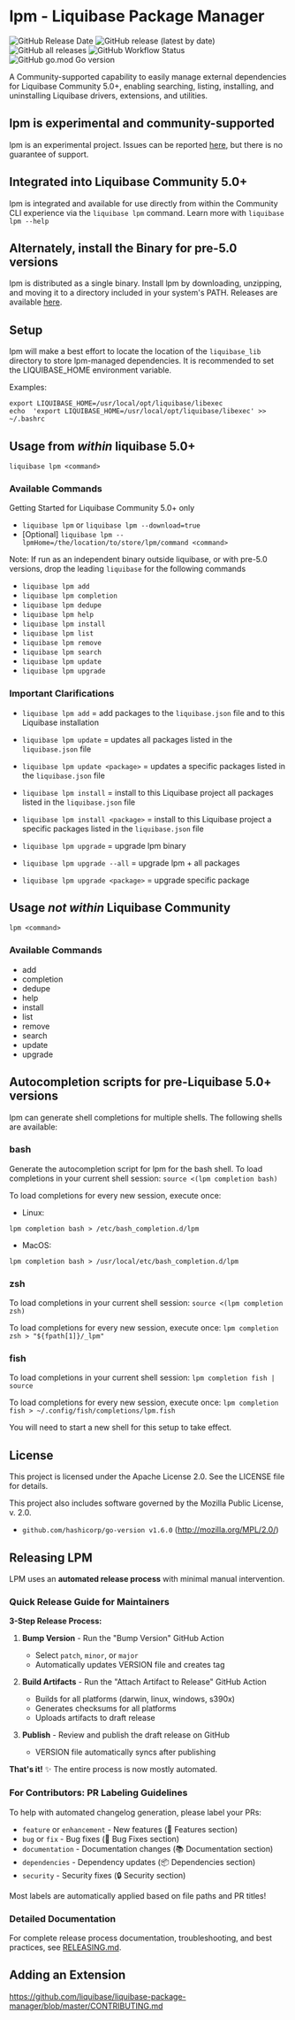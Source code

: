 # lpm - Liquibase Package Manager

![GitHub Release Date](https://img.shields.io/github/release-date/liquibase/liquibase-package-manager?style=flat-square)
![GitHub release (latest by date)](https://img.shields.io/github/v/release/liquibase/liquibase-package-manager?style=flat-square)
![GitHub all releases](https://img.shields.io/github/downloads/liquibase/liquibase-package-manager/total?style=flat-square)
![GitHub Workflow Status](https://img.shields.io/github/actions/workflow/status/liquibase/liquibase-package-manager/nightly-e2e-tests.yml?label=E2E%20Tests&style=flat-square)
![GitHub go.mod Go version](https://img.shields.io/github/go-mod/go-version/liquibase/liquibase-package-manager?style=flat-square)

A Community-supported capability to easily manage external dependencies for Liquibase Community 5.0+, enabling searching, listing, installing, and uninstalling Liquibase drivers, extensions, and utilities.

## lpm is experimental and community-supported

lpm is an experimental project. Issues can be reported [here](https://github.com/liquibase/liquibase-package-manager/issues), but there is no guarantee of support.

## Integrated into Liquibase Community 5.0+

lpm is integrated and available for use directly from within the Community CLI experience via the `liquibase lpm` command. Learn more with `liquibase lpm --help`


## Alternately, install the Binary for pre-5.0 versions

lpm is distributed as a single binary. Install lpm by downloading, unzipping, and moving it to a directory included in your system's PATH. Releases are available [here](https://github.com/liquibase/liquibase-package-manager/releases).

## Setup

lpm will make a best effort to locate the location of the `liquibase_lib` directory to store lpm-managed dependencies. It is recommended to set the LIQUIBASE_HOME environment variable.

Examples:

```shell
export LIQUIBASE_HOME=/usr/local/opt/liquibase/libexec
echo  'export LIQUIBASE_HOME=/usr/local/opt/liquibase/libexec' >> ~/.bashrc 
```

## Usage from *within* liquibase 5.0+

```shell
liquibase lpm <command>
```

### Available Commands

Getting Started for Liquibase Community 5.0+ only
* `liquibase lpm` or `liquibase lpm --download=true`
* [Optional] `liquibase lpm --lpmHome=/the/location/to/store/lpm/command <command>`

Note: If run as an independent binary outside liquibase, or with pre-5.0 versions, drop the leading `liquibase` for the following commands
* `liquibase lpm add`
* `liquibase lpm completion`
* `liquibase lpm dedupe`
* `liquibase lpm help`
* `liquibase lpm install`
* `liquibase lpm list`
* `liquibase lpm remove`
* `liquibase lpm search`
* `liquibase lpm update`
* `liquibase lpm upgrade`

### Important Clarifications
- `liquibase lpm add` = add packages to the `liquibase.json` file and to this Liquibase installation

- `liquibase lpm update` = updates all packages listed in the `liquibase.json` file
- `liquibase lpm update <package>` = updates a specific packages listed in the `liquibase.json` file

- `liquibase lpm install` = install to this Liquibase project all packages listed in the `liquibase.json` file
- `liquibase lpm install <package>` = install to this Liquibase project a specific packages listed in the `liquibase.json` file

- `liquibase lpm upgrade` = upgrade lpm binary
- `liquibase lpm upgrade --all` = upgrade lpm + all packages
- `liquibase lpm upgrade <package>` = upgrade specific package


## Usage *not within* Liquibase Community

```shell
lpm <command>
```

### Available Commands

* add
* completion
* dedupe
* help
* install
* list
* remove
* search
* update
* upgrade




## Autocompletion scripts for pre-Liquibase 5.0+ versions

lpm can generate shell completions for multiple shells. The following shells are available:

### bash

Generate the autocompletion script for lpm for the bash shell.
To load completions in your current shell session:
`source <(lpm completion bash)`

To load completions for every new session, execute once:

* Linux:

```shell
lpm completion bash > /etc/bash_completion.d/lpm
```

* MacOS:

```shell
lpm completion bash > /usr/local/etc/bash_completion.d/lpm
```

### zsh

To load completions in your current shell session:
`source <(lpm completion zsh)`

To load completions for every new session, execute once:
`lpm completion zsh > "${fpath[1]}/_lpm"`

### fish

To load completions in your current shell session:
`lpm completion fish | source`

To load completions for every new session, execute once:
`lpm completion fish > ~/.config/fish/completions/lpm.fish`

You will need to start a new shell for this setup to take effect.

## License

This project is licensed under the Apache License 2.0. See the LICENSE file for details.

This project also includes software governed by the Mozilla Public License, v. 2.0.

* `github.com/hashicorp/go-version v1.6.0` (<http://mozilla.org/MPL/2.0/>)

## Releasing LPM

LPM uses an **automated release process** with minimal manual intervention.

### Quick Release Guide for Maintainers

**3-Step Release Process:**

1. **Bump Version** - Run the "Bump Version" GitHub Action
   - Select `patch`, `minor`, or `major`
   - Automatically updates VERSION file and creates tag

2. **Build Artifacts** - Run the "Attach Artifact to Release" GitHub Action
   - Builds for all platforms (darwin, linux, windows, s390x)
   - Generates checksums for all platforms
   - Uploads artifacts to draft release

3. **Publish** - Review and publish the draft release on GitHub
   - VERSION file automatically syncs after publishing

**That's it!** ✨ The entire process is now mostly automated.

### For Contributors: PR Labeling Guidelines

To help with automated changelog generation, please label your PRs:

- `feature` or `enhancement` - New features (🚀 Features section)
- `bug` or `fix` - Bug fixes (🐛 Bug Fixes section)
- `documentation` - Documentation changes (📚 Documentation section)
- `dependencies` - Dependency updates (📦 Dependencies section)
- `security` - Security fixes (🔒 Security section)

Most labels are automatically applied based on file paths and PR titles!

### Detailed Documentation

For complete release process documentation, troubleshooting, and best practices, see [RELEASING.md](RELEASING.md).

## Adding an Extension

https://github.com/liquibase/liquibase-package-manager/blob/master/CONTRIBUTING.md
